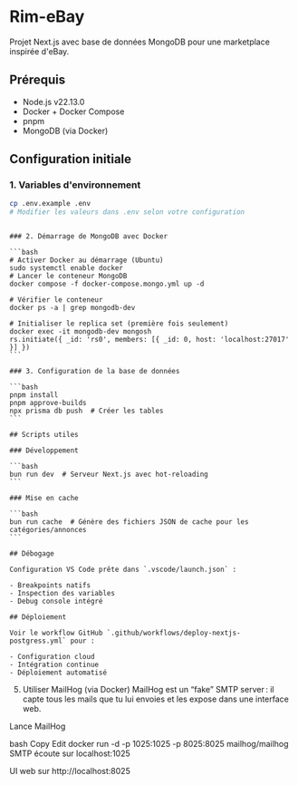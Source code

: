 # Rim-eBay

Projet Next.js avec base de données MongoDB pour une marketplace inspirée d'eBay.

## Prérequis

- Node.js v22.13.0
- Docker + Docker Compose
- pnpm
- MongoDB (via Docker)

## Configuration initiale

### 1. Variables d'environnement

```bash
cp .env.example .env
# Modifier les valeurs dans .env selon votre configuration
```

````

### 2. Démarrage de MongoDB avec Docker

```bash
# Activer Docker au démarrage (Ubuntu)
sudo systemctl enable docker
# Lancer le conteneur MongoDB
docker compose -f docker-compose.mongo.yml up -d

# Vérifier le conteneur
docker ps -a | grep mongodb-dev

# Initialiser le replica set (première fois seulement)
docker exec -it mongodb-dev mongosh
rs.initiate({ _id: 'rs0', members: [{ _id: 0, host: 'localhost:27017' }] })
```

### 3. Configuration de la base de données

```bash
pnpm install
pnpm approve-builds
npx prisma db push  # Créer les tables
```

## Scripts utiles

### Développement

```bash
bun run dev  # Serveur Next.js avec hot-reloading
```

### Mise en cache

```bash
bun run cache  # Génère des fichiers JSON de cache pour les catégories/annonces
```

## Débogage

Configuration VS Code prête dans `.vscode/launch.json` :

- Breakpoints natifs
- Inspection des variables
- Debug console intégré

## Déploiement

Voir le workflow GitHub `.github/workflows/deploy-nextjs-postgress.yml` pour :

- Configuration cloud
- Intégration continue
- Déploiement automatisé
````

5. Utiliser MailHog (via Docker)
MailHog est un “fake” SMTP server : il capte tous les mails que tu lui envoies et les expose dans une interface web.

Lance MailHog

bash
Copy
Edit
docker run -d -p 1025:1025 -p 8025:8025 mailhog/mailhog
SMTP écoute sur localhost:1025

UI web sur http://localhost:8025